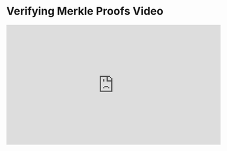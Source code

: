 # Verifying Merkle Proofs Video

<iframe width="560" height="315" src="https://www.youtube.com/embed/W17Jq3zsqnQ?rel=0" frameborder="0" allow="autoplay; encrypted-media" allowfullscreen></iframe>
